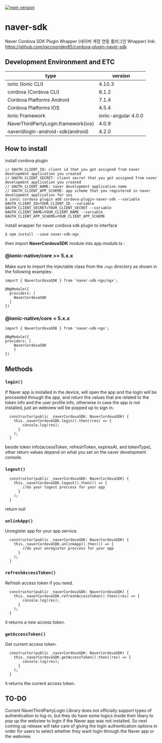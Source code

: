 [![npm version](https://badge.fury.io/js/naver-sdk-ngx.svg)](https://badge.fury.io/js/naver-sdk-ngx)

# naver-sdk
Naver Cordova SDK Plugin Wrapper (네이버 계정 연동 플러그인 Wrapper)
link: https://github.com/raccoondev85/cordova-plugin-naver-sdk

## Development Environment and ETC
|type|version
|---|---
|ionic (Ionic CLI)|4.10.3
|cordova (Cordova CLI)|8.1.2
|Cordova Platforms Android|7.1.4
|Cordova Platforms IOS|4.5.4
|Ionic Framework|ionic-angular 4.0.0
|NaverThirdPartyLogin.framework(ios)|4.0.9
|naveridlogin-android-sdk(android)|4.2.0

## How to install
install cordova plugin
```
// OAUTH_CLIENT_ID: client id that you got assigned from naver development application you created
// OAUTH_CLIENT_SECRET: client secret that you got assigned from naver development application you created
// OAUTH_CLIENT_NAME: naver development application name
// OAUTH_CLIENT_APP_SCHEME: app scheme that you registered in naver development application for ios
$ ionic cordova plugin add cordova-plugin-naver-sdk --variable OAUTH_CLIENT_ID=YOUR_CLIENT_ID --variable OAUTH_CLIENT_SECRET=YOUR_CLIENT_SECRET --variable OAUTH_CLIENT_NAME=YOUR_CLIENT_NAME --variable OAUTH_CLIENT_APP_SCHEME=YOUR_CLIENT_APP_SCHEME
```

install wrapper for naver cordova sdk plugin to interface
```
$ npm install --save naver-sdk-ngx
```

then import __NaverCordovaSDK__ module into app.module.ts :
###  @ionic-native/core >= 5.x.x
Make sure to import the injectable class from the `/ngx` directory as shown in the following examples:
```
import { NaverCordovaSDK } from 'naver-sdk-ngx/ngx';

@NgModule({
  providers: [
    NaverCordovaSDK
  ]
})
```
###  @ionic-native/core < 5.x.x
```
import { NaverCordovaSDK } from 'naver-sdk-ngx';

@NgModule({
providers: [
	NaverCordovaSDK
	]
})

```

## Methods
### `login()`
If Naver app is installed in the device, will open the app and the login will be proceeded through the app, and return the values that are related to the token info and the user profile info, otherwise in case the app is not installed, just an webview will be popped up to sign in.
```
  constructor(public _naverCordovaSDK: NaverCordovaSDK) {
    this._naverCordovaSDK.login().then((res) => {
        console.log(res);
      }
    );
  }
```
beside token info(accessToken, refreshToken, expiresAt, and tokenType), other return values depend on what you set on the naver development console.

### `logout()`
```
  constructor(public _naverCordovaSDK: NaverCordovaSDK) {
    this._naverCordovaSDK.logout().then(() => {
        //do your logout proccess for your app
      }
    );
  }
```
return null

### `unlinkApp()`
Unregister app for your app service. 
```
  constructor(public _naverCordovaSDK: NaverCordovaSDK) {
    this._naverCordovaSDK.unlinkApp().then(() => {
        //do your unregister proccess for your app
      }
    );
  }
```

### `refreshAccessToken()`
Refresh access token if you need.
```
  constructor(public _naverCordovaSDK: NaverCordovaSDK) {
    this._naverCordovaSDK.refreshAccessToken().then((res) => {
        console.log(res);
      }
    );
  }
```
it returns a new access token.

### `getAccessToken()`
Get current access token.
```
  constructor(public _naverCordovaSDK: NaverCordovaSDK) {
    this._naverCordovaSDK.getAccessToken().then((res) => {
        console.log(res);
      }
    );
  }
```
it returns the current access token.


## TO-DO
Current NaverThirdPartyLogin Library does not officially support types of authentication to log-in, but they do have some logics inside their libary to pop up the webview to login if the Naver app was not installed. 
So next coming up release will take care of giving the login authentication options in order for users to select whether they want login through the Naver app or the webview.

